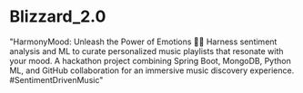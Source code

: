 # Blizzard_2.0
"HarmonyMood: Unleash the Power of Emotions 🎵💡 Harness sentiment analysis and ML to curate personalized music playlists that resonate with your mood. A hackathon project combining Spring Boot, MongoDB, Python ML, and GitHub collaboration for an immersive music discovery experience. #SentimentDrivenMusic"
